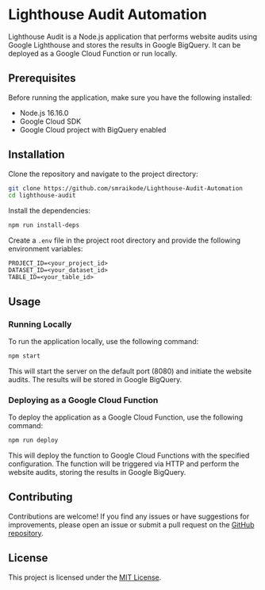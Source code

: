 # Lighthouse Audit Automation

Lighthouse Audit is a Node.js application that performs website audits using Google Lighthouse and stores the results in Google BigQuery. It can be deployed as a Google Cloud Function or run locally.

## Prerequisites

Before running the application, make sure you have the following installed:

- Node.js 16.16.0
- Google Cloud SDK
- Google Cloud project with BigQuery enabled

## Installation

Clone the repository and navigate to the project directory:

```bash
git clone https://github.com/smraikode/Lighthouse-Audit-Automation
cd lighthouse-audit
```

Install the dependencies:

```bash
npm run install-deps
```

Create a `.env` file in the project root directory and provide the following environment variables:

```dotenv
PROJECT_ID=<your_project_id>
DATASET_ID=<your_dataset_id>
TABLE_ID=<your_table_id>
```

## Usage

### Running Locally

To run the application locally, use the following command:

```bash
npm start
```

This will start the server on the default port (8080) and initiate the website audits. The results will be stored in Google BigQuery.

### Deploying as a Google Cloud Function

To deploy the application as a Google Cloud Function, use the following command:

```bash
npm run deploy
```

This will deploy the function to Google Cloud Functions with the specified configuration. The function will be triggered via HTTP and perform the website audits, storing the results in Google BigQuery.

## Contributing

Contributions are welcome! If you find any issues or have suggestions for improvements, please open an issue or submit a pull request on the [GitHub repository](https://github.com/smraikode/Lighthouse-Audit-Automation).

## License

This project is licensed under the [MIT License](LICENSE).
